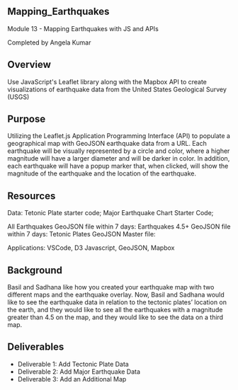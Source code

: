## Mapping_Earthquakes
Module 13 - Mapping Earthquakes with JS and APIs

Completed by Angela Kumar

## Overview

Use JavaScript's Leaflet library along with the Mapbox API to create visualizations of earthquake data from the United States Geological Survey (USGS)

## Purpose
Utilizing the Leaflet.js Application Programming Interface (API) to populate a geographical map with GeoJSON earthquake data from a URL. Each earthquake will be visually represented by a circle and color, where a higher magnitude will have a larger diameter and will be darker in color. In addition, each earthquake will have a popup marker that, when clicked, will show the magnitude of the earthquake and the location of the earthquake.

## Resources

Data: Tetonic Plate starter code; Major Earthquake Chart Starter Code; 

All Earthquakes GeoJSON file within 7 days: 
Earthquakes 4.5+ GeoJSON file within 7 days: 
Tetonic Plates GeoJSON Master file:

Applications: VSCode, D3 Javascript, GeoJSON, Mapbox

## Background
Basil and Sadhana like how you created your earthquake map with two different maps and the earthquake overlay. Now, Basil and Sadhana would like to see the earthquake data in relation to the tectonic plates’ location on the earth, and they would like to see all the earthquakes with a magnitude greater than 4.5 on the map, and they would like to see the data on a third map.

## Deliverables

* Deliverable 1: Add Tectonic Plate Data
* Deliverable 2: Add Major Earthquake Data
* Deliverable 3: Add an Additional Map

